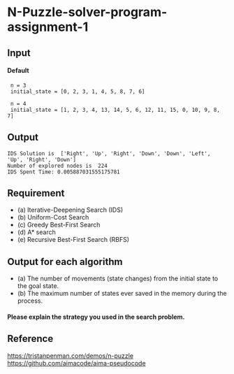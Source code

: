 # N-Puzzle-solver-program-assignment-1

## Input


#### Default
```
 n = 3
 initial_state = [0, 2, 3, 1, 4, 5, 8, 7, 6]

 n = 4
 initial_state = [1, 2, 3, 4, 13, 14, 5, 6, 12, 11, 15, 0, 10, 9, 8, 7]
```
 
## Output
 
```
IDS Solution is  ['Right', 'Up', 'Right', 'Down', 'Down', 'Left', 'Up', 'Right', 'Down']
Number of explored nodes is  224
IDS Spent Time: 0.005887031555175781
```

## Requirement
* (a) Iterative-Deepening Search (IDS)
* (b) Uniform-Cost Search
* (c) Greedy Best-First Search
* (d) A* search
* (e) Recursive Best-First Search (RBFS)

## Output for each algorithm
* (a) The number of movements (state changes) from the initial state to the goal state.
* (b) The maximum number of states ever saved in the memory during the process.

#### Please explain the strategy you used in the search problem.

## Reference
https://tristanpenman.com/demos/n-puzzle
https://github.com/aimacode/aima-pseudocode